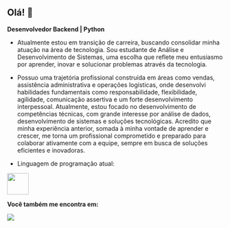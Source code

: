 ## Olá! 👋
**Desenvolvedor Backend | Python**
- Atualmente estou em transição de carreira, buscando consolidar minha atuação na área de tecnologia. Sou estudante de Análise e Desenvolvimento de Sistemas, uma escolha que reflete meu entusiasmo por aprender, inovar e solucionar 
problemas através da tecnologia.
- Possuo uma trajetória profissional construída em áreas como vendas, assistência administrativa e operações logísticas, onde desenvolvi habilidades fundamentais como responsabilidade, flexibilidade, agilidade, comunicação assertiva e um forte desenvolvimento interpessoal. Atualmente, estou focado no desenvolvimento de competências técnicas, com grande interesse por análise de dados, desenvolvimento de sistemas e soluções tecnológicas. Acredito que minha experiência anterior, somada à minha vontade de aprender e crescer, me torna um profissional comprometido e preparado para colaborar ativamente com a equipe, sempre em busca de soluções eficientes e inovadoras.

- Linguagem de programação atual:         
<img width='50' height='50' src="https://cdn.jsdelivr.net/gh/devicons/devicon@latest/icons/python/python-original-wordmark.svg" />
     
**Você também me encontra em:**     

<a href="https://www.linkedin.com/in/ricardoestevaoo/">
<img src="https://img.shields.io/badge/linkedin-%230077B5.svg?style=for-the-badge&logo=linkedin&logoColor=white" />
</a>          

